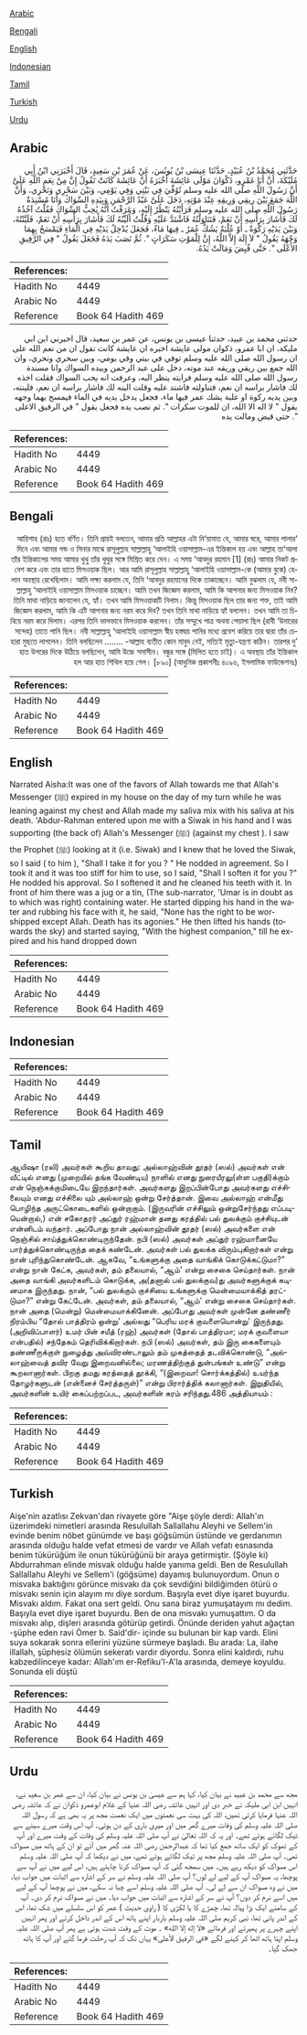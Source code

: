 [Arabic](#arabic)

[Bengali](#bengali)

[English](#english)

[Indonesian](#indonesian)

[Tamil](#tamil)

[Turkish](#turkish)

[Urdu](#urdu)

## Arabic


<div dir="rtl" lang="ar" style={{fontSize:'larger',backgroundColor:'#f8f9fa',padding:20}}>
حَدَّثَنِي مُحَمَّدُ بْنُ عُبَيْدٍ، حَدَّثَنَا عِيسَى بْنُ يُونُسَ، عَنْ عُمَرَ بْنِ سَعِيدٍ، قَالَ أَخْبَرَنِي ابْنُ أَبِي مُلَيْكَةَ، أَنَّ أَبَا عَمْرٍو، ذَكْوَانَ مَوْلَى عَائِشَةَ أَخْبَرَهُ أَنَّ عَائِشَةَ كَانَتْ تَقُولُ إِنَّ مِنْ نِعَمِ اللَّهِ عَلَىَّ أَنَّ رَسُولَ اللَّهِ صلى الله عليه وسلم تُوُفِّيَ فِي بَيْتِي وَفِي يَوْمِي، وَبَيْنَ سَحْرِي وَنَحْرِي، وَأَنَّ اللَّهَ جَمَعَ بَيْنَ رِيقِي وَرِيقِهِ عِنْدَ مَوْتِهِ، دَخَلَ عَلَىَّ عَبْدُ الرَّحْمَنِ وَبِيَدِهِ السِّوَاكُ وَأَنَا مُسْنِدَةٌ رَسُولَ اللَّهِ صلى الله عليه وسلم فَرَأَيْتُهُ يَنْظُرُ إِلَيْهِ، وَعَرَفْتُ أَنَّهُ يُحِبُّ السِّوَاكَ فَقُلْتُ آخُذُهُ لَكَ فَأَشَارَ بِرَأْسِهِ أَنْ نَعَمْ، فَتَنَاوَلْتُهُ فَاشْتَدَّ عَلَيْهِ وَقُلْتُ أُلَيِّنُهُ لَكَ فَأَشَارَ بِرَأْسِهِ أَنْ نَعَمْ، فَلَيَّنْتُهُ، وَبَيْنَ يَدَيْهِ رَكْوَةٌ ـ أَوْ عُلْبَةٌ يَشُكُّ عُمَرُ ـ فِيهَا مَاءٌ، فَجَعَلَ يُدْخِلُ يَدَيْهِ فِي الْمَاءِ فَيَمْسَحُ بِهِمَا وَجْهَهُ يَقُولُ ‏"‏ لاَ إِلَهَ إِلاَّ اللَّهُ، إِنَّ لِلْمَوْتِ سَكَرَاتٍ ‏"‏‏.‏ ثُمَّ نَصَبَ يَدَهُ فَجَعَلَ يَقُولُ ‏"‏ فِي الرَّفِيقِ الأَعْلَى ‏"‏‏.‏ حَتَّى قُبِضَ وَمَالَتْ يَدُهُ‏.‏
</div>
<div style={{backgroundColor:'#f8f9fa',padding:20, marginBottom: 10}}><table> <thead> <tr> <th>References:</th> <th></th> </tr> </thead> <tbody><tr><td>Hadith No</td><td>4449</td></tr><tr><td>Arabic No</td><td>4449</td></tr><tr><td>Reference</td><td>Book 64 Hadith 469</td></tr></tbody></table></div>


<div dir="rtl" lang="ar" style={{fontSize:'larger',backgroundColor:'#f8f9fa',padding:20}}>
حدثني محمد بن عبيد، حدثنا عيسى بن يونس، عن عمر بن سعيد، قال اخبرني ابن ابي مليكة، ان ابا عمرو، ذكوان مولى عايشة اخبره ان عايشة كانت تقول ان من نعم الله على ان رسول الله صلى الله عليه وسلم توفي في بيتي وفي يومي، وبين سحري ونحري، وان الله جمع بين ريقي وريقه عند موته، دخل على عبد الرحمن وبيده السواك وانا مسندة رسول الله صلى الله عليه وسلم فرايته ينظر اليه، وعرفت انه يحب السواك فقلت اخذه لك فاشار براسه ان نعم، فتناولته فاشتد عليه وقلت الينه لك فاشار براسه ان نعم، فلينته، وبين يديه ركوة او علبة يشك عمر فيها ماء، فجعل يدخل يديه في الماء فيمسح بهما وجهه يقول " لا اله الا الله، ان للموت سكرات ". ثم نصب يده فجعل يقول " في الرفيق الاعلى ". حتى قبض ومالت يده
</div>
<div style={{backgroundColor:'#f8f9fa',padding:20, marginBottom: 10}}><table> <thead> <tr> <th>References:</th> <th></th> </tr> </thead> <tbody><tr><td>Hadith No</td><td>4449</td></tr><tr><td>Arabic No</td><td>4449</td></tr><tr><td>Reference</td><td>Book 64 Hadith 469</td></tr></tbody></table></div>

## Bengali


<div dir="rtl" lang="bn" style={{fontSize:'larger',backgroundColor:'#f8f9fa',padding:20}}>
‘আয়িশাহ (রাঃ) হতে বর্ণিত। তিনি প্রায়ই বলতেন, আমার প্রতি আল্লাহর এটা নি‘য়ামাত যে, আমার ঘরে, আমার পালার দিনে এবং আমার গন্ড ও সিনার মাঝে রাসূলুল্লাহ সাল্লাল্লাহু ‘আলাইহি ওয়াসাল্লাম-এর ইন্তিকাল হয় এবং আল্লাহ তা‘আলা তাঁর ইন্তিকালের সময় আমার থুথু তাঁর থুথুর সঙ্গে মিশ্রিত করে দেন। এ সময় ‘আবদুর রহমান [1] (রাঃ) আমার নিকট প্রবেশ করে এবং তার হাতে মিসওয়াক ছিল। আর আমি রাসূলুল্লাহ সাল্লাল্লাহু ‘আলাইহি ওয়াসাল্লাম-কে (আমার বুকে) হেলান অবস্থায় রেখেছিলাম। আমি লক্ষ্য করলাম যে, তিনি ‘আবদুর রহমানের দিকে তাকাচ্ছেন। আমি বুঝলাম যে, নবী সাল্লাল্লাহু ‘আলাইহি ওয়াসাল্লাম মিসওয়াক চাচ্ছেন। আমি তখন জিজ্ঞেস করলাম, আমি কি আপনার জন্য মিসওয়াক নিব? তিনি মাথা নাড়িয়ে জানালেন যে, হ্যাঁ। তখন আমি মিসওয়াকটি নিলাম। কিন্তু মিসওয়াক ছিল তার জন্য শক্ত, তাই আমি জিজ্ঞেস করলাম, আমি কি এটি আপনার জন্য নরম করে দিব? তখন তিনি মাথা নাড়িয়ে হ্যাঁ বললেন। তখন আমি তা চিবিয়ে নরম করে দিলাম। এরপর তিনি ভালভাবে মিসওয়াক করলেন। তাঁর সম্মুখে পাত্র অথবা পেয়ালা ছিল (রাবী ‘উমারের সন্দেহ) তাতে পানি ছিল। নবী সাল্লাল্লাহু ‘আলাইহি ওয়াসাল্লাম স্বীয় হস্তদ্বয় পানির মধ্যে প্রবেশ করিয়ে তার দ্বারা তাঁর চেহারা মুছতে লাগলেন। তিনি বলছিলেন ........ -আল্লাহ ব্যতীত কোন মাবুদ নেই, সত্যিই মৃত্যু-যন্ত্রণা কঠিন। তারপর দু’ হাত উপরের দিকে উঠিয়ে বলছিলেন, আমি উচ্চে সমাসীন। বন্ধুর সঙ্গে (মিলিত হতে চাই)। এ অবস্থায় তাঁর ইন্তিকাল হল আর হাত শিথিল হয়ে গেল। [৮৯০] (আধুনিক প্রকাশনীঃ ৪০৯৬, ইসলামিক ফাউন্ডেশনঃ)
</div>
<div style={{backgroundColor:'#f8f9fa',padding:20, marginBottom: 10}}><table> <thead> <tr> <th>References:</th> <th></th> </tr> </thead> <tbody><tr><td>Hadith No</td><td>4449</td></tr><tr><td>Arabic No</td><td>4449</td></tr><tr><td>Reference</td><td>Book 64 Hadith 469</td></tr></tbody></table></div>

## English


<div dir="ltr" lang="en" style={{fontSize:'larger',backgroundColor:'#f8f9fa',padding:20}}>
Narrated Aisha:It was one of the favors of Allah towards me that Allah's Messenger (ﷺ) expired in my house on the day of my turn while he was leaning against my chest and Allah made my saliva mix with his saliva at his death. 'Abdur-Rahman entered upon me with a Siwak in his hand and I was supporting (the back of) Allah's Messenger (ﷺ) (against my chest ). I saw the Prophet (ﷺ) looking at it (i.e. Siwak) and I knew that he loved the Siwak, so I said ( to him ), "Shall I take it for you ? " He nodded in agreement. So I took it and it was too stiff for him to use, so I said, "Shall I soften it for you ?" He nodded his approval. So I softened it and he cleaned his teeth with it. In front of him there was a jug or a tin, (The sub-narrator, 'Umar is in doubt as to which was right) containing water. He started dipping his hand in the water and rubbing his face with it, he said, "None has the right to be worshipped except Allah. Death has its agonies." He then lifted his hands (towards the sky) and started saying, "With the highest companion," till he expired and his hand dropped down
</div>
<div style={{backgroundColor:'#f8f9fa',padding:20, marginBottom: 10}}><table> <thead> <tr> <th>References:</th> <th></th> </tr> </thead> <tbody><tr><td>Hadith No</td><td>4449</td></tr><tr><td>Arabic No</td><td>4449</td></tr><tr><td>Reference</td><td>Book 64 Hadith 469</td></tr></tbody></table></div>

## Indonesian


<div dir="ltr" lang="id" style={{fontSize:'larger',backgroundColor:'#f8f9fa',padding:20}}>

</div>
<div style={{backgroundColor:'#f8f9fa',padding:20, marginBottom: 10}}><table> <thead> <tr> <th>References:</th> <th></th> </tr> </thead> <tbody><tr><td>Hadith No</td><td>4449</td></tr><tr><td>Arabic No</td><td>4449</td></tr><tr><td>Reference</td><td>Book 64 Hadith 469</td></tr></tbody></table></div>

## Tamil


<div dir="ltr" lang="ta" style={{fontSize:'larger',backgroundColor:'#f8f9fa',padding:20}}>
ஆயிஷா (ரலி) அவர்கள் கூறிய தாவது: அல்லாஹ்வின் தூதர் (ஸல்) அவர்கள் என் வீட்டில் எனது (முறையில் தங்க வேண்டிய) நாளில் எனது நுரையீரலு(ள்ள பகுதி)க்கும் என் நெஞ்சுக்குமிடையே இறந்தார்கள். அவர்களது இறப்பின்போது அவர்களது எச்சிலையும் எனது எச்சிலை யும் அல்லாஹ் ஒன்று சேர்த்தான். இவை அல்லாஹ் என்மீது பொழிந்த அருட்கொடைகளில் ஒன்றாகும். (இருவரின் எச்சிலும் ஒன்றுசேர்ந்தது எப்படியென்றால்,) என் சகோதரர் அப்துர் ரஹ்மான் தனது கரத்தில் பல் துலக்கும் குச்சியுடன் என்னிடம் வந்தார். அப்போது நான் அல்லாஹ்வின் தூதர் (ஸல்) அவர்களை என் நெஞ்சில் சாய்த்துக்கொண்டிருந்தேன். நபி (ஸல்) அவர்கள் அப்துர் ரஹ்மானையே பார்த்துக்கொண்டிருந்த தைக் கண்டேன். அவர்கள் பல் துலக்க விரும்புகிறார்கள் என்று நான் புரிந்துகொண்டேன். ஆகவே, “உங்களுக்கு அதை வாங்கிக் கொடுக்கட்டுமா?” என்று நான் கேட்க, அவர்கள், தம் தலையால், “ஆம்' என்று சைகை செய்தார்கள். நான் அதை வாங்கி அவர்களிடம் கொடுக்க, அ(தனால் பல் துலக்குவ)து அவர்களுக்குக் கடினமாக இருந்தது. நான், “பல் துலக்கும் குச்சியை உங்களுக்கு மென்மையாக்கித் தரட்டுமா?” என்று கேட்டேன். அவர்கள், தம் தலையால், “ஆம்' என்று சைகை செய்தார்கள். நான் அதை (மென்று) மென்மையாக்கினேன். அப்போது அவர்கள் முன்னே தண்ணீர் நிரம்பிய “தோல் பாத்திரம் ஒன்று' அல்லது “பெரிய மரக் குவளையொன்று' இருந்தது. (அறிவிப்பாளர்) உமர் பின் சயீத் (ரஹ்) அவர்கள் (தோல் பாத்திரமா; மரக் குவளையா என்பதில்) சந்தேகம் தெரிவிக்கிறார்கள். நபி (ஸல்) அவர்கள், தம் இரு கைகளையும் தண்ணீருக்குள் நுழைத்து அவ்விரண்டாலும் தம் முகத்தைத் தடவிக்கொண்டு, “அல்லாஹ்வைத் தவிர வேறு இறைவனில்லை; மரணத்திற்குத் துன்பங்கள் உண்டு” என்று கூறலானார்கள். பிறகு தமது கரத்தைத் தூக்கி, “(இறைவா! சொர்க்கத்தில்) உயர்ந்த தோழர்களுடன் (என்னைச் சேர்த்தருள்)” என்று பிரார்த்திக் கலானார்கள். இறுதியில், அவர்களின் உயிர் கைப்பற்றப்பட, அவர்களின் கரம் சரிந்தது.486 அத்தியாயம் :
</div>
<div style={{backgroundColor:'#f8f9fa',padding:20, marginBottom: 10}}><table> <thead> <tr> <th>References:</th> <th></th> </tr> </thead> <tbody><tr><td>Hadith No</td><td>4449</td></tr><tr><td>Arabic No</td><td>4449</td></tr><tr><td>Reference</td><td>Book 64 Hadith 469</td></tr></tbody></table></div>

## Turkish


<div dir="ltr" lang="tr" style={{fontSize:'larger',backgroundColor:'#f8f9fa',padding:20}}>
Aişe'nin azatlısı Zekvan'dan rivayete göre "Aişe şöyle derdi: Allah'ın üzerimdeki nimetleri arasında Resulullah Sallallahu Aleyhi ve Sellem'in evinde benim nöbet günümde ve başı göğsümün üstünde ve gerdanımın arasında olduğu halde vefat etmesi de vardır ve Allah vefatı esnasında benim tükürüğüm ile onun tükürüğünü bir araya getirmiştir. (Şöyle ki) Abdurrahman elinde misvak olduğu halde yanıma geldi. Ben de Resulullah Sallallahu Aleyhi ve Sellem'i (göğsüme) dayamış bulunuyordum. Onun o misvaka baktığını görünce misvakı da çok sevdiğini bildiğimden ötürü o misvakı senin için alayım mı diye sordum. Başıyla evet diye işaret buyurdu. Misvakı aldım. Fakat ona sert geldi. Onu sana biraz yumuşatayım mı dedim. Başıyla evet diye işaret buyurdu. Ben de ona misvakı yumuşattım. O da misvakı alıp, dişleri arasında götürüp getirdi. Önünde deriden yahut ağaçtan -şüphe eden ravi Ömer b. Said'dir- içinde su bulunan bir kap vardı. Elini suya sokarak sonra ellerini yüzüne sürmeye başladı. Bu arada: La, ilahe illallah, şüphesiz ölümün sekeratı vardır diyordu. Sonra elini kaldırdı, ruhu kabzedilinceye kadar: Allah'ım er-Refiku'l-A'la arasında, demeye koyuldu. Sonunda eli düştü
</div>
<div style={{backgroundColor:'#f8f9fa',padding:20, marginBottom: 10}}><table> <thead> <tr> <th>References:</th> <th></th> </tr> </thead> <tbody><tr><td>Hadith No</td><td>4449</td></tr><tr><td>Arabic No</td><td>4449</td></tr><tr><td>Reference</td><td>Book 64 Hadith 469</td></tr></tbody></table></div>

## Urdu


<div dir="rtl" lang="ur" style={{fontSize:'larger',backgroundColor:'#f8f9fa',padding:20}}>
مجھ سے محمد بن عبید نے بیان کیا، کہا ہم سے عیسیٰ بن یونس نے بیان کیا، ان سے عمر بن سعید نے، انہیں ابن ابی ملیکہ نے خبر دی اور انہیں عائشہ رضی اللہ عنہا کے غلام ابوعمرو ذکوان نے کہ عائشہ رضی اللہ عنہا فرمایا کرتی تھیں، اللہ کی بہت سی نعمتوں میں ایک نعمت مجھ پر یہ بھی ہے کہ رسول اللہ صلی اللہ علیہ وسلم کی وفات میرے گھر میں اور میری باری کے دن ہوئی۔ آپ اس وقت میرے سینے سے ٹیک لگائے ہوئے تھے۔ اور یہ کہ اللہ تعالیٰ نے آپ صلی اللہ علیہ وسلم کی وفات کے وقت میرے اور آپ کے تھوک کو ایک ساتھ جمع کیا تھا کہ عبدالرحمٰن رضی اللہ عنہ گھر میں آئے تو ان کے ہاتھ میں مسواک تھی۔ آپ صلی اللہ علیہ وسلم مجھ پر ٹیک لگائے ہوئے تھے، میں نے دیکھا کہ آپ صلی اللہ علیہ وسلم اس مسواک کو دیکھ رہے ہیں۔ میں سمجھ گئی کہ آپ مسواک کرنا چاہتے ہیں، اس لیے میں نے آپ سے پوچھا، یہ مسواک آپ کے لیے لے لوں؟ آپ صلی اللہ علیہ وسلم نے سر کے اشارہ سے اثبات میں جواب دیا، میں نے وہ مسواک ان سے لے لی۔ آپ صلی اللہ علیہ وسلم اسے چبا نہ سکے، میں نے پوچھا آپ کے لیے میں اسے نرم کر دوں؟ آپ نے سر کے اشارہ سے اثبات میں جواب دیا۔ میں نے مسواک نرم کر دی۔ آپ کے سامنے ایک بڑا پیالہ تھا، چمڑے کا یا لکڑی کا ( راوی حدیث ) عمر کو اس سلسلے میں شک تھا، اس کے اندر پانی تھا، نبی کریم صلی اللہ علیہ وسلم باربار اپنے ہاتھ اس کے اندر داخل کرتے اور پھر انہیں اپنے چہرے پر پھیرتے اور فرماتے «لا إله إلا الله» ۔ موت کے وقت شدت ہوتی ہے پھر آپ صلی اللہ علیہ وسلم اپنا ہاتھ اٹھا کر کہنے لگے «في الرفيق الأعلى» یہاں تک کہ آپ رحلت فرما گئے اور آپ کا ہاتھ جھک گیا۔
</div>
<div style={{backgroundColor:'#f8f9fa',padding:20, marginBottom: 10}}><table> <thead> <tr> <th>References:</th> <th></th> </tr> </thead> <tbody><tr><td>Hadith No</td><td>4449</td></tr><tr><td>Arabic No</td><td>4449</td></tr><tr><td>Reference</td><td>Book 64 Hadith 469</td></tr></tbody></table></div>